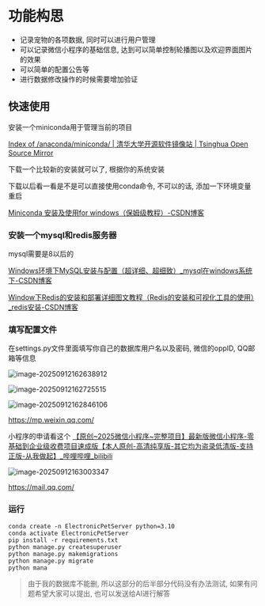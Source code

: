 # 功能构思

+ 记录宠物的各项数据, 同时可以进行用户管理
+ 可以记录微信小程序的基础信息, 达到可以简单控制轮播图以及欢迎界面图片的效果
+ 可以简单的配置公告等
+ 进行数据修改操作的时候需要增加验证

## 快速使用

安装一个miniconda用于管理当前的项目

[Index of /anaconda/miniconda/ | 清华大学开源软件镜像站 | Tsinghua Open Source Mirror](https://mirrors.tuna.tsinghua.edu.cn/anaconda/miniconda/)

下载一个比较新的安装就可以了, 根据你的系统安装

下载以后看一看是不是可以直接使用conda命令, 不可以的话, 添加一下环境变量重启

[Miniconda 安装及使用for windows（保姆级教程）-CSDN博客](https://blog.csdn.net/ming12131342/article/details/140233867)

### 安装一个mysql和redis服务器

mysql需要是8以后的

[Windows环境下MySQL安装与配置（超详细、超细致）_mysql在windows系统下-CSDN博客](https://blog.csdn.net/weixin_45896437/article/details/132030152)

[Window下Redis的安装和部署详细图文教程（Redis的安装和可视化工具的使用）_redis安装-CSDN博客](https://blog.csdn.net/weixin_44893902/article/details/123087435)

### 填写配置文件

在settings.py文件里面填写你自己的数据库用户名以及密码, 微信的oppID, QQ邮箱等信息

![image-20250912162638912](https://picture-01-1316374204.cos.ap-beijing.myqcloud.com/lenovo-picture/202509121626960.png)

![image-20250912162725515](https://picture-01-1316374204.cos.ap-beijing.myqcloud.com/lenovo-picture/202509121627552.png)

![image-20250912162846106](https://picture-01-1316374204.cos.ap-beijing.myqcloud.com/lenovo-picture/202509121628159.png)

https://mp.weixin.qq.com/

小程序的申请看这个 [【原创~2025微信小程序~完整项目】最新版微信小程序-零基础到企业级收费项目速成版【本人原创-高清纯享版-其它均为盗录低清版-支持正版-从我做起】_哔哩哔哩_bilibili](https://www.bilibili.com/video/BV1WgQdYNERe/?spm_id_from=333.1387.homepage.video_card.click)

![image-20250912163003347](https://picture-01-1316374204.cos.ap-beijing.myqcloud.com/lenovo-picture/202509121630418.png)

https://mail.qq.com/

### 运行

```
conda create -n ElectronicPetServer python=3.10
conda activate ElectronicPetServer
pip install -r requirements.txt
python manage.py createsuperuser
python manage.py makemigrations
python manage.py migrate
python mana
```

> 由于我的数据库不能删, 所以这部分的后半部分代码没有办法测试, 如果有问题希望大家可以提出, 也可以发送给AI进行解答
